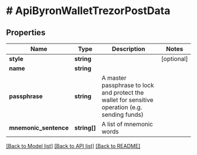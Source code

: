 # # ApiByronWalletTrezorPostData

## Properties

Name | Type | Description | Notes
------------ | ------------- | ------------- | -------------
**style** | **string** |  | [optional] 
**name** | **string** |  | 
**passphrase** | **string** | A master passphrase to lock and protect the wallet for sensitive operation (e.g. sending funds) | 
**mnemonic_sentence** | **string[]** | A list of mnemonic words | 

[[Back to Model list]](../../README.md#documentation-for-models) [[Back to API list]](../../README.md#documentation-for-api-endpoints) [[Back to README]](../../README.md)


